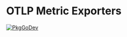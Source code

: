 # OTLP Metric Exporters

[![PkgGoDev](https://pkg.go.dev/badge/go.opentelemetry.io/otel/exporters/otlpmetric)](https://pkg.go.dev/go.opentelemetry.io/otel/exporters/otlpmetric)
